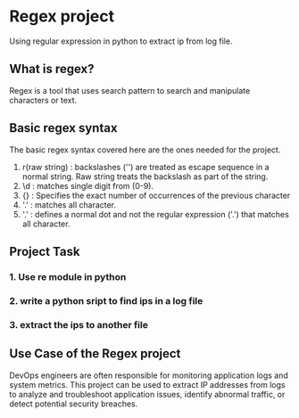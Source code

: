 
# Regex project

Using regular expression in python to extract ip from log file.

## What is regex?
Regex is a tool that uses search pattern to search and manipulate characters or text.

## Basic regex syntax
The basic regex syntax covered here are the ones needed for the project.

1. r(raw string) :  backslashes ('\') are treated as escape sequence in a normal string. Raw string treats the backslash as part of the string.
2. \d : matches single digit from (0-9).
3. {} : Specifies the exact number of occurrences of the previous character
4. '.' :  matches all character. 
5. '\.' : defines a normal dot and not the regular expression ('.') that matches all character.

## Project Task
### 1. Use re module in python
### 2. write a python sript to find ips in a log file
### 3. extract the ips to another file 

## Use Case of the Regex project
DevOps engineers are often responsible for monitoring application logs and system metrics. This project can be used to extract IP addresses from logs to analyze and troubleshoot application issues, identify abnormal traffic, or detect potential security breaches.


